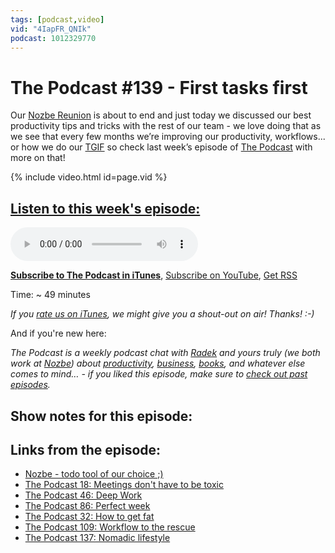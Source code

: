 ```yaml
---
tags: [podcast,video]
vid: "4IapFR_QNIk"
podcast: 1012329770
---
```


# The Podcast #139 - First tasks first

Our [Nozbe Reunion](https://sliwinski.com/reunion) is about to end and just today we discussed our best productivity tips and tricks with the rest of our team - we love doing that as we see that every few months we’re improving our productivity, workflows... or how we do our [TGIF](https://sliwinski.com/tgif) so check last week’s episode of [The Podcast][p] with more on that!

{% include video.html id=page.vid %}

<!--More-->

## [Listen to this week's episode:][e]

<audio controls>
<source src="https://files.nozbe.com/podcast/139.mp3" type="audio/mpeg">
</audio>

**[Subscribe to The Podcast in iTunes][i]**, [Subscribe on YouTube][y], [Get RSS][rss]

Time: ~ 49 minutes

*If you [rate us on iTunes][i], we might give you a shout-out on air! Thanks! :-)*

And if you're new here:

*The Podcast is a weekly podcast chat with [Radek][r] and yours truly (we both work at [Nozbe][n]) about [productivity](/tag/productivity), [business](/tag/business), [books](/tag/books), and whatever else comes to mind… - if you liked this episode, make sure to [check out past episodes](/tag/podcast).*

## Show notes for this episode:

## Links from the episode:
  * [Nozbe - todo tool of our choice ;)](https://nozbe.com/)
  * [The Podcast 18: Meetings don't have to be toxic](http://thepodcast.fm/episodes/18)
  * [The Podcast 46: Deep Work](http://thepodcast.fm/episodes/46)
  * [The Podcast 86: Perfect week](http://thepodcast.fm/86)
  * [The Podcast 32: How to get fat](http://thepodcast.fm/episodes/32)
  * [The Podcast 109: Workflow to the rescue](http://thepodcast.fm/episodes/109)
  * [The Podcast 137: Nomadic lifestyle](http://thepodcast.fm/episodes/137)

[y]: https://michael.gratis/thepodcastyt
[rss]: http://thepodcast.fm/episodes?format=RSS
[e]: http://thepodcast.fm/episodes/139

[p]: https://michael.gratis/thepodcastfm
[n]: https://michael.gratis/nozbe
[r]: https://michael.gratis/radex
[i]: https://michael.gratis/thepodcast
[o]: https://michael.gratis/ipadonly

